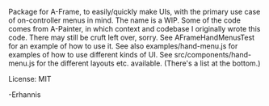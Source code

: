 Package for A-Frame, to easily/quickly make UIs, with the primary use case of on-controller menus in mind.  The name is a WIP.  Some of the code comes from A-Painter, in which context and codebase I originally wrote this code.  There may still be cruft left over, sorry.  See AFrameHandMenusTest for an example of how to use it.  See also examples/hand-menu.js for examples of how to use different kinds of UI.  See src/components/hand-menu.js for the different layouts etc. available.  (There's a list at the bottom.)

License: MIT

-Erhannis